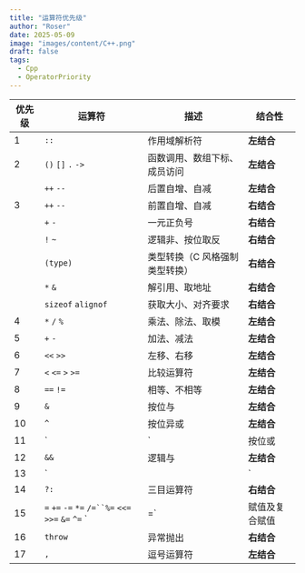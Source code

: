 ```yaml
---
title: "运算符优先级"
author: "Roser"
date: 2025-05-09
image: "images/content/C++.png"
draft: false
tags:
  - Cpp
  - OperatorPriority
---
```


| 优先级 | 运算符                                                 | 描述               | 结合性     |
| --- | --------------------------------------------------- | ---------------- | ------- |
| 1   | `::`                                                | 作用域解析符           | **左结合** |
| 2   | `()` `[]` `.` `->`                                  | 函数调用、数组下标、成员访问   | **左结合** |
|     | `++` `--`                                           | 后置自增、自减          | **左结合** |
| 3   | `++` `--`                                           | 前置自增、自减          | **右结合** |
|     | `+` `-`                                             | 一元正负号            | **右结合** |
|     | `!` `~`                                             | 逻辑非、按位取反         | **右结合** |
|     | `(type)`                                            | 类型转换（C 风格强制类型转换） | **右结合** |
|     | `*` `&`                                             | 解引用、取地址          | **右结合** |
|     | `sizeof` `alignof`                                  | 获取大小、对齐要求        | **右结合** |
| 4   | `*` `/` `%`                                         | 乘法、除法、取模         | **左结合** |
| 5   | `+` `-`                                             | 加法、减法            | **左结合** |
| 6   | `<<` `>>`                                           | 左移、右移            | **左结合** |
| 7   | `<` `<=` `>` `>=`                                   | 比较运算符            | **左结合** |
| 8   | `==` `!=`                                           | 相等、不相等           | **左结合** |
| 9   | `&`                                                 | 按位与              | **左结合** |
| 10  | `^`                                                 | 按位异或             | **左结合** |
| 11  | `                                                   | `                | 按位或     |
| 12  | `&&`                                                | 逻辑与              | **左结合** |
| 13  | `                                                   |                  | `       |
| 14  | `?:`                                                | 三目运算符            | **右结合** |
| 15  | `=` `+=` `-=` `*=` `/=``%=` `<<=` `>>=` `&=` `^=` ` | =`               | 赋值及复合赋值 |
| 16  | `throw`                                             | 异常抛出             | **右结合** |
| 17  | `,`                                                 | 逗号运算符            | **左结合** |
